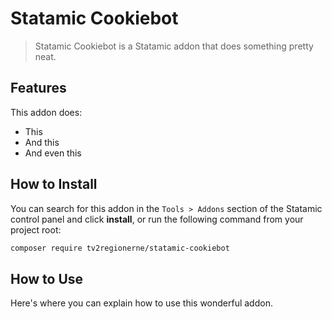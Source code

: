 # Statamic Cookiebot

> Statamic Cookiebot is a Statamic addon that does something pretty neat.

## Features

This addon does:

- This
- And this
- And even this

## How to Install

You can search for this addon in the `Tools > Addons` section of the Statamic control panel and click **install**, or run the following command from your project root:

``` bash
composer require tv2regionerne/statamic-cookiebot
```

## How to Use

Here's where you can explain how to use this wonderful addon.
